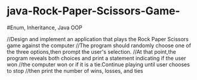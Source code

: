# java-Rock-Paper-Scissors-Game-
#Enum, Inheritance, Java OOP 

//Design and implement an application that plays the Rock Paper Scissors game against the computer
//The program should randomly choose one of the three options,then prompt the user's selection.
//At that point,the program reveals both choices and print a statement indicating if the user won
//the computer won or if it is a tie.Continue playing until user chooses to stop
//then print the number of wins, losses, and ties

